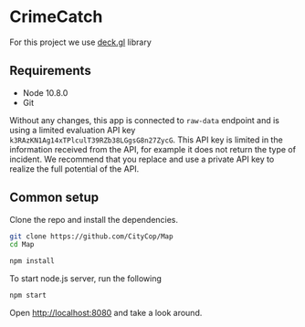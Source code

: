 
# CrimeCatch 

For this project we use [deck.gl](https://deck.gl) library

## Requirements

* Node 10.8.0
* Git

Without any changes, this app is connected to `raw-data` endpoint and is using a limited evaluation API key `k3RAzKN1Ag14xTPlculT39RZb38LGgsG8n27ZycG`. This API key is limited in the information received from the API, for example it does not return the type of incident. We recommend that you replace and use a private API key to realize the full potential of the API.

## Common setup

Clone the repo and install the dependencies.

```bash
git clone https://github.com/CityCop/Map
cd Map
```

```bash
npm install
```

To start node.js server, run the following

```bash
npm start
```

Open [http://localhost:8080](http://localhost:8080) and take a look around.
